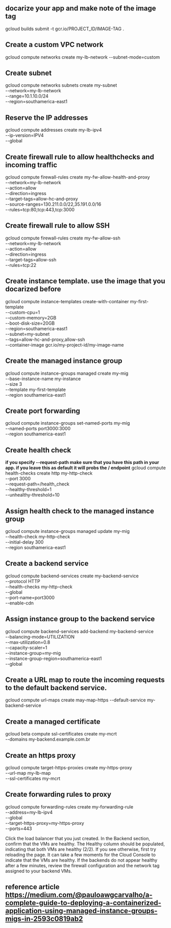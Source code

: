 ## docarize your app and make note of the image tag
gcloud builds submit -t gcr.io/PROJECT_ID/IMAGE-TAG .

## Create a custom VPC network
gcloud compute networks create my-lb-network --subnet-mode=custom

## Create subnet
gcloud compute networks subnets create my-subnet \
  --network=my-lb-network \
  --range=10.1.10.0/24 \
  --region=southamerica-east1

## Reserve the IP addresses
  gcloud compute addresses create my-lb-ipv4 \
  --ip-version=IPV4 \
  --global

## Create firewall rule to allow healthchecks and incoming traffic
gcloud compute firewall-rules create my-fw-allow-health-and-proxy \
  --network=my-lb-network \
  --action=allow \
  --direction=ingress \
  --target-tags=allow-hc-and-proxy \
  --source-ranges=130.211.0.0/22,35.191.0.0/16 \
  --rules=tcp:80,tcp:443,tcp:3000


## Create firewall rule to allow SSH 
gcloud compute firewall-rules create my-fw-allow-ssh \
  --network=my-lb-network \
  --action=allow \
  --direction=ingress \
  --target-tags=allow-ssh \
  --rules=tcp:22

## Create instance template. use the image that you docarized before
gcloud compute instance-templates create-with-container my-first-template \
  --custom-cpu=1 \
  --custom-memory=2GB \
  --boot-disk-size=20GB \
  --region=southamerica-east1 \
  --subnet=my-subnet \
  --tags=allow-hc-and-proxy,allow-ssh \
  --container-image gcr.io/my-project-id/my-image-name


## Create the managed instance group
gcloud compute instance-groups managed create my-mig \
  --base-instance-name my-instance \
  --size 3 \
  --template my-first-template \
  --region southamerica-east1

## Create port forwarding
gcloud compute instance-groups set-named-ports my-mig \
  --named-ports port3000:3000 \
  --region southamerica-east1


## Create health check
**if you specify --request-path make sure that you have this path in your app. if you leave this as default it will probs the / endpoint**
gcloud compute health-checks create http my-http-check \
  --port 3000 \
  --request-path=/health_check \
  --healthy-threshold=1 \
  --unhealthy-threshold=10


## Assign health check to the managed instance group
gcloud compute instance-groups managed update my-mig \
  --health-check my-http-check \
  --initial-delay 300 \
  --region southamerica-east1

## Create a backend service
gcloud compute backend-services create my-backend-service \
  --protocol HTTP \
  --health-checks my-http-check \
  --global \
  --port-name=port3000 \
  --enable-cdn


## Assign instance group to the backend service
gcloud compute backend-services add-backend my-backend-service \
  --balancing-mode=UTILIZATION \
  --max-utilization=0.8 \
  --capacity-scaler=1 \
  --instance-group=my-mig \
  --instance-group-region=southamerica-east1 \
  --global

## Create a URL map to route the incoming requests to the default backend service.
gcloud compute url-maps create may-map-https --default-service my-backend-service


## Create a managed certificate 
gcloud beta compute ssl-certificates create my-mcrt \
  --domains my-backend.example.com.br

## Create an https proxy
gcloud compute target-https-proxies create my-https-proxy \
  --url-map my-lb-map \
  --ssl-certificates my-mcrt

## Create forwarding rules to proxy
gcloud compute forwarding-rules create my-forwarding-rule \
  --address=my-lb-ipv4 \
  --global \
  --target-https-proxy=my-https-proxy \
  --ports=443

Click the load balancer that you just created.
In the Backend section, confirm that the VMs are healthy. 
The Healthy column should be populated, indicating that both VMs are healthy (2/2). 
If you see otherwise, first try reloading the page. 
It can take a few moments for the Cloud Console to indicate that the VMs are healthy. 
If the backends do not appear healthy after a few minutes, review the firewall configuration and the network tag assigned to your backend VMs.

## reference article https://medium.com/@pauloawgcarvalho/a-complete-guide-to-deploying-a-containerized-application-using-managed-instance-groups-migs-in-2593c0819ab2

